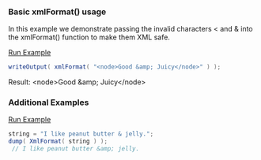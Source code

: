 ### Basic xmlFormat() usage

In this example we demonstrate passing the invalid characters < and & into the xmlFormat() function to make them XML safe.

<a href="https://try.boxlang.io/?code=eJwrL8osSfUvLSkoLdFQqMjNccsvyk0EMpVs8vJTUu3c8%2FNTFNQScwusFbxKM5MrbfTBwkoKmgqa1lwAp5cT%2FQ%3D%3D" target="_blank">Run Example</a>

```java
writeOutput( xmlFormat( "<node>Good &amp; Juicy</node>" ) );

```

Result: &lt;node&gt;Good &amp;amp; Juicy&lt;/node&gt;

### Additional Examples

<a href="https://try.boxlang.io/?code=eJwrLinKzEtXsFVQ8lTIycxOVShITcwrLVFIKi0pSS1SUFPISs3JqdRTsuZKKc0t0FCIyM1xyy%2FKTSzRUCiGaNVU0LTmUtDXV8BuQGJugTXUEC4AsI0jVw%3D%3D" target="_blank">Run Example</a>

```java
string = "I like peanut butter & jelly.";
dump( XmlFormat( string ) );
 // I like peanut butter &amp; jelly.

```


